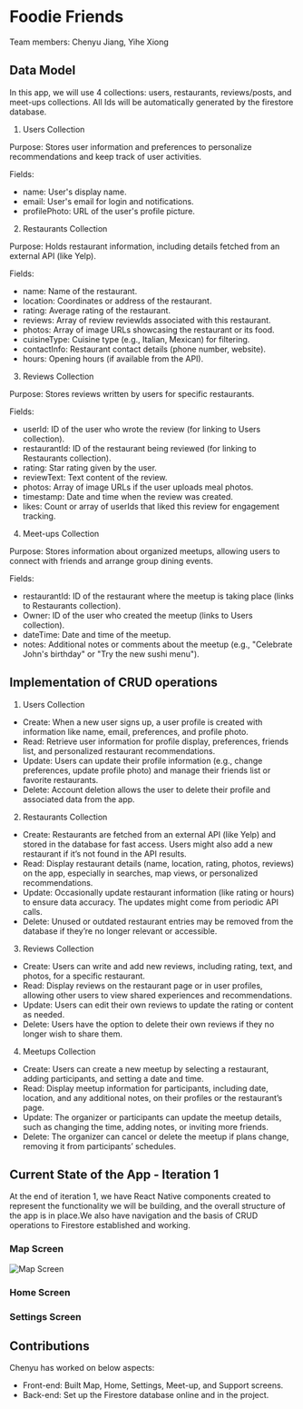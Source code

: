 # Foodie Friends

Team members: Chenyu Jiang, Yihe Xiong

## Data Model
In this app, we will use 4 collections: users, restaurants, reviews/posts, and meet-ups collections. All Ids will be automatically generated by the firestore database.

1. Users Collection
   
Purpose: Stores user information and preferences to personalize recommendations and keep track of user activities.

Fields:
- name: User's display name.
- email: User's email for login and notifications.
- profilePhoto: URL of the user's profile picture.

2. Restaurants Collection
   
Purpose: Holds restaurant information, including details fetched from an external API (like Yelp).

Fields:
- name: Name of the restaurant.
- location: Coordinates or address of the restaurant.
- rating: Average rating of the restaurant.
- reviews: Array of review reviewIds associated with this restaurant.
- photos: Array of image URLs showcasing the restaurant or its food.
- cuisineType: Cuisine type (e.g., Italian, Mexican) for filtering.
- contactInfo: Restaurant contact details (phone number, website).
- hours: Opening hours (if available from the API).

3. Reviews Collection
   
Purpose: Stores reviews written by users for specific restaurants.

Fields:
- userId: ID of the user who wrote the review (for linking to Users collection).
- restaurantId: ID of the restaurant being reviewed (for linking to Restaurants collection).
- rating: Star rating given by the user.
- reviewText: Text content of the review.
- photos: Array of image URLs if the user uploads meal photos.
- timestamp: Date and time when the review was created.
- likes: Count or array of userIds that liked this review for engagement tracking.

4. Meet-ups Collection
   
Purpose: Stores information about organized meetups, allowing users to connect with friends and arrange group dining events.

Fields:
- restaurantId: ID of the restaurant where the meetup is taking place (links to Restaurants collection).
- Owner: ID of the user who created the meetup (links to Users collection).
- dateTime: Date and time of the meetup.
- notes: Additional notes or comments about the meetup (e.g., "Celebrate John's birthday" or "Try the new sushi menu").

## Implementation of CRUD operations
1. Users Collection
- Create: When a new user signs up, a user profile is created with information like name, email, preferences, and profile photo.
- Read: Retrieve user information for profile display, preferences, friends list, and personalized restaurant recommendations.
- Update: Users can update their profile information (e.g., change preferences, update profile photo) and manage their friends list or favorite restaurants.
- Delete: Account deletion allows the user to delete their profile and associated data from the app.

2. Restaurants Collection
- Create: Restaurants are fetched from an external API (like Yelp) and stored in the database for fast access. Users might also add a new restaurant if it’s not found in the API results.
- Read: Display restaurant details (name, location, rating, photos, reviews) on the app, especially in searches, map views, or personalized recommendations.
- Update: Occasionally update restaurant information (like rating or hours) to ensure data accuracy. The updates might come from periodic API calls.
- Delete: Unused or outdated restaurant entries may be removed from the database if they’re no longer relevant or accessible.

3. Reviews Collection
- Create: Users can write and add new reviews, including rating, text, and photos, for a specific restaurant.
- Read: Display reviews on the restaurant page or in user profiles, allowing other users to view shared experiences and recommendations.
- Update: Users can edit their own reviews to update the rating or content as needed.
- Delete: Users have the option to delete their own reviews if they no longer wish to share them.

4. Meetups Collection
- Create: Users can create a new meetup by selecting a restaurant, adding participants, and setting a date and time.
- Read: Display meetup information for participants, including date, location, and any additional notes, on their profiles or the restaurant’s page.
- Update: The organizer or participants can update the meetup details, such as changing the time, adding notes, or inviting more friends.
- Delete: The organizer can cancel or delete the meetup if plans change, removing it from participants’ schedules.

## Current State of the App - Iteration 1
At the end of iteration 1, we have React Native components created to represent the functionality we will be building, and the overall structure of the app is in place.We also have navigation and the basis of CRUD operations to Firestore established and working.

### Map Screen 
![Map Screen](https://github.com/user-attachments/assets/546e7fea-f25c-4a82-afad-bff31622399b)

### Home Screen

### Settings Screen


## Contributions
Chenyu has worked on below aspects:
- Front-end: Built Map, Home, Settings, Meet-up, and Support screens.
- Back-end: Set up the Firestore database online and in the project. 



